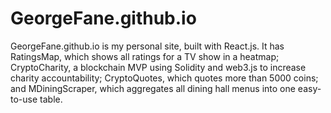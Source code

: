 # GeorgeFane.github.io

GeorgeFane.github.io is my personal site, built with React.js. It has RatingsMap, which shows all ratings for a TV show in a heatmap; CryptoCharity, a blockchain MVP using Solidity and web3.js to increase charity accountability; CryptoQuotes, which quotes more than 5000 coins; and MDiningScraper, which aggregates all dining hall menus into one easy-to-use table.